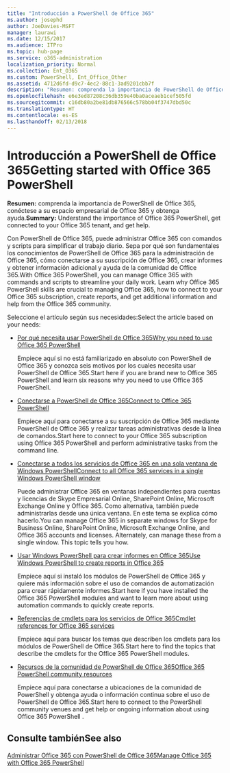 ```yaml
---
title: "Introducción a PowerShell de Office 365"
ms.author: josephd
author: JoeDavies-MSFT
manager: laurawi
ms.date: 12/15/2017
ms.audience: ITPro
ms.topic: hub-page
ms.service: o365-administration
localization_priority: Normal
ms.collection: Ent_O365
ms.custom: PowerShell, Ent_Office_Other
ms.assetid: 4712d6fd-d9c7-4ec2-88c1-3ad9201cbb7f
description: "Resumen: comprenda la importancia de PowerShell de Office 365, conéctese a su espacio empresarial de Office 365 y obtenga ayuda."
ms.openlocfilehash: e6e3ed87208c36db359e40ba0aceaeb1cef505fd
ms.sourcegitcommit: c16db80a2be81db876566c578bb04f3747dbd50c
ms.translationtype: HT
ms.contentlocale: es-ES
ms.lasthandoff: 02/13/2018
---
```

# <a name="getting-started-with-office-365-powershell"></a><span data-ttu-id="8b286-103">Introducción a PowerShell de Office 365</span><span class="sxs-lookup"><span data-stu-id="8b286-103">Getting started with Office 365 PowerShell</span></span>

 <span data-ttu-id="8b286-104">**Resumen:** comprenda la importancia de PowerShell de Office 365, conéctese a su espacio empresarial de Office 365 y obtenga ayuda.</span><span class="sxs-lookup"><span data-stu-id="8b286-104">**Summary:** Understand the importance of Office 365 PowerShell, get connected to your Office 365 tenant, and get help.</span></span>
  
<span data-ttu-id="8b286-p101">Con PowerShell de Office 365, puede administrar Office 365 con comandos y scripts para simplificar el trabajo diario. Sepa por qué son fundamentales los conocimientos de PowerShell de Office 365 para la administración de Office 365, cómo conectarse a su suscripción de Office 365, crear informes y obtener información adicional y ayuda de la comunidad de Office 365.</span><span class="sxs-lookup"><span data-stu-id="8b286-p101">With Office 365 PowerShell, you can manage Office 365 with commands and scripts to streamline your daily work. Learn why Office 365 PowerShell skills are crucial to managing Office 365, how to connect to your Office 365 subscription, create reports, and get additional information and help from the Office 365 community.</span></span>
  
<span data-ttu-id="8b286-107">Seleccione el artículo según sus necesidades:</span><span class="sxs-lookup"><span data-stu-id="8b286-107">Select the article based on your needs:</span></span>
  
- [<span data-ttu-id="8b286-108">Por qué necesita usar PowerShell de Office 365</span><span class="sxs-lookup"><span data-stu-id="8b286-108">Why you need to use Office 365 PowerShell</span></span>](why-you-need-to-use-office-365-powershell.md)
    
    <span data-ttu-id="8b286-109">Empiece aquí si no está familiarizado en absoluto con PowerShell de Office 365 y conozca seis motivos por los cuales necesita usar PowerShell de Office 365.</span><span class="sxs-lookup"><span data-stu-id="8b286-109">Start here if you are brand new to Office 365 PowerShell and learn six reasons why you need to use Office 365 PowerShell.</span></span> 
    
- [<span data-ttu-id="8b286-110">Conectarse a PowerShell de Office 365</span><span class="sxs-lookup"><span data-stu-id="8b286-110">Connect to Office 365 PowerShell</span></span>](connect-to-office-365-powershell.md)
    
    <span data-ttu-id="8b286-111">Empiece aquí para conectarse a su suscripción de Office 365 mediante PowerShell de Office 365 y realizar tareas administrativas desde la línea de comandos.</span><span class="sxs-lookup"><span data-stu-id="8b286-111">Start here to connect to your Office 365 subscription using Office 365 PowerShell and perform administrative tasks from the command line.</span></span>
    
- [<span data-ttu-id="8b286-112">Conectarse a todos los servicios de Office 365 en una sola ventana de Windows PowerShell</span><span class="sxs-lookup"><span data-stu-id="8b286-112">Connect to all Office 365 services in a single Windows PowerShell window</span></span>](connect-to-all-office-365-services-in-a-single-windows-powershell-window.md)
    
    <span data-ttu-id="8b286-p102">Puede administrar Office 365 en ventanas independientes para cuentas y licencias de Skype Empresarial Online, SharePoint Online, Microsoft Exchange Online y Office 365. Como alternativa, también puede administrarlas desde una única ventana. En este tema se explica cómo hacerlo.</span><span class="sxs-lookup"><span data-stu-id="8b286-p102">You can manage Office 365 in separate windows for Skype for Business Online, SharePoint Online, Microsoft Exchange Online, and Office 365 accounts and licenses. Alternately, can manage these from a single window. This topic tells you how.</span></span>
    
- [<span data-ttu-id="8b286-116">Usar Windows PowerShell para crear informes en Office 365</span><span class="sxs-lookup"><span data-stu-id="8b286-116">Use Windows PowerShell to create reports in Office 365</span></span>](use-windows-powershell-to-create-reports-in-office-365.md)
    
    <span data-ttu-id="8b286-117">Empiece aquí si instaló los módulos de PowerShell de Office 365 y quiere más información sobre el uso de comandos de automatización para crear rápidamente informes.</span><span class="sxs-lookup"><span data-stu-id="8b286-117">Start here if you have installed the Office 365 PowerShell modules and want to learn more about using automation commands to quickly create reports.</span></span> 
    
- [<span data-ttu-id="8b286-118">Referencias de cmdlets para los servicios de Office 365</span><span class="sxs-lookup"><span data-stu-id="8b286-118">Cmdlet references for Office 365 services</span></span>](cmdlet-references-for-office-365-services.md)
    
    <span data-ttu-id="8b286-119">Empiece aquí para buscar los temas que describen los cmdlets para los módulos de PowerShell de Office 365.</span><span class="sxs-lookup"><span data-stu-id="8b286-119">Start here to find the topics that describe the cmdlets for the Office 365 PowerShell modules.</span></span>
    
- [<span data-ttu-id="8b286-120">Recursos de la comunidad de PowerShell de Office 365</span><span class="sxs-lookup"><span data-stu-id="8b286-120">Office 365 PowerShell community resources</span></span>](office-365-powershell-community-resources.md)
    
    <span data-ttu-id="8b286-121">Empiece aquí para conectarse a ubicaciones de la comunidad de PowerShell y obtenga ayuda o información continua sobre el uso de PowerShell de Office 365.</span><span class="sxs-lookup"><span data-stu-id="8b286-121">Start here to connect to the PowerShell community venues and get help or ongoing information about using Office 365 PowerShell .</span></span>
    
## <a name="see-also"></a><span data-ttu-id="8b286-122">Consulte también</span><span class="sxs-lookup"><span data-stu-id="8b286-122">See also</span></span>

#### 

[<span data-ttu-id="8b286-123">Administrar Office 365 con PowerShell de Office 365</span><span class="sxs-lookup"><span data-stu-id="8b286-123">Manage Office 365 with Office 365 PowerShell</span></span>](manage-office-365-with-office-365-powershell.md)


